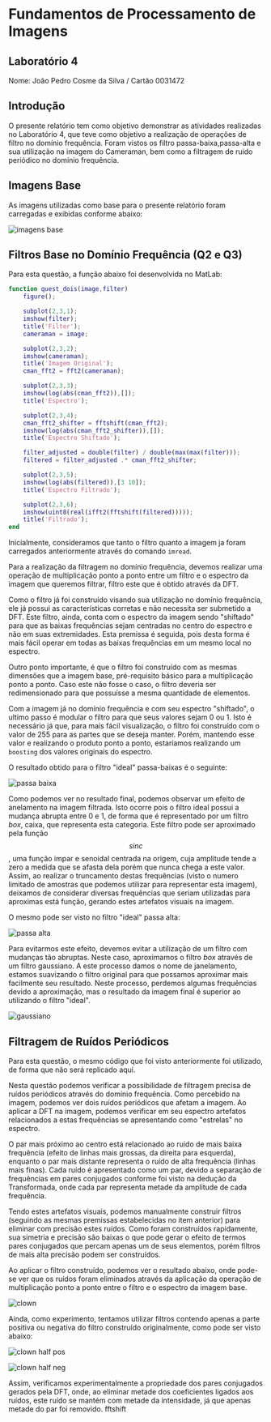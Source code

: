 # Fundamentos de Processamento de Imagens

## Laboratório 4

Nome: João Pedro Cosme da Silva / Cartão 0031472

## Introdução

O presente relatório tem como objetivo demonstrar as atividades realizadas no Laboratório 4, que teve como objetivo a realização de operações de filtro no domínio frequência. Foram vistos os filtro passa-baixa,passa-alta e sua utilização na imagem do Cameraman, bem como a filtragem de ruido periódico no domínio frequência.

## Imagens Base

As imagens utilizadas como base para o presente relatório foram carregadas e exibidas conforme abaixo:

![imagens base](all_images.jpg)

<div style="page-break-after: always;"></div>

## Filtros Base no Domínio Frequência (Q2 e Q3)

Para esta questão, a função abaixo foi desenvolvida no MatLab:

```matlab
function quest_dois(image,filter)
    figure();

    subplot(2,3,1);
    imshow(filter);
    title('Filter');
    cameraman = image;

    subplot(2,3,2);
    imshow(cameraman);
    title('Imagem Original');
    cman_fft2 = fft2(cameraman);

    subplot(2,3,3);
    imshow(log(abs(cman_fft2)),[]);
    title('Espectro');

    subplot(2,3,4);
    cman_fft2_shifter = fftshift(cman_fft2);
    imshow(log(abs(cman_fft2_shifter)),[]);
    title('Espectro Shiftado');

    filter_adjusted = double(filter) / double(max(max(filter)));
    filtered = filter_adjusted .* cman_fft2_shifter;

    subplot(2,3,5);
    imshow(log(abs(filtered)),[3 10]);
    title('Espectro Filtrado');

    subplot(2,3,6);
    imshow(uint8(real(ifft2(fftshift(filtered)))));
    title('Filtrado');
end

```

Inicialmente, consideramos que tanto o filtro quanto a imagem ja foram carregados anteriormente através do comando `imread`.

Para a realização da filtragem no domínio frequência, devemos realizar uma operação de multiplicação ponto a ponto entre um filtro e o espectro da imagem que queremos filtrar, filtro este que é obtido através da DFT.

Como o filtro já foi construído visando sua utilização no domínio frequência, ele já possui as características corretas e não necessita ser submetido a DFT. Este filtro, ainda, conta com o espectro da imagem sendo "shiftado" para que as baixas frequências sejam centradas no centro do espectro e não em suas extremidades. Esta premissa é seguida, pois desta forma é mais fácil operar em todas as baixas frequências em um mesmo local no espectro.

Outro ponto importante, é que o filtro foi construído com as mesmas dimensões que a imagem base, pré-requisito básico para a multiplicação ponto a ponto. Caso este não fosse o caso, o filtro deveria ser redimensionado para que possuísse a mesma quantidade de elementos.

Com a imagem já no domínio frequência e com seu espectro "shiftado", o ultimo passo é modular o filtro para que seus valores sejam 0 ou 1. Isto é necessário já que, para mais fácil visualização, o filtro foi construído com o valor de 255 para as partes que se deseja manter. Porém, mantendo esse valor e realizando o produto ponto a ponto, estaríamos realizando um `boosting` dos valores originais do espectro.

O resultado obtido para o filtro "ideal" passa-baixas é o seguinte:

![passa baixa](cman_low_pass.jpg)

Como podemos ver no resultado final, podemos observar um efeito de anelamento na imagem filtrada. Isto ocorre pois o filtro ideal possui a mudança abrupta entre 0 e 1, de forma que é representado por um filtro _box_, caixa, que representa esta categoria. Este filtro pode ser aproximado pela função $$sinc$$, uma função impar e senoidal centrada na origem, cuja amplitude tende a zero a medida que se afasta dela porém que nunca chega a este valor. Assim, ao realizar o truncamento destas frequências (visto o numero limitado de amostras que podemos utilizar para representar esta imagem), deixamos de considerar diversas frequências que seriam utilizadas para aproximas está função, gerando estes artefatos visuais na imagem.

O mesmo pode ser visto no filtro "ideal" passa alta:

![passa alta](cman_high_pass.jpg)

Para evitarmos este efeito, devemos evitar a utilização de um filtro com mudanças tão abruptas. Neste caso, aproximamos o filtro _box_ através de um filtro gaussiano. A este processo damos o nome de janelamento, estamos suavizando o filtro original para que possamos aproximar mais facilmente seu resultado. Neste processo, perdemos algumas frequências devido a aproximação, mas o resultado da imagem final é superior ao utilizando o filtro "ideal".

![gaussiano](cman_gaussian_w_scale.jpg)

## Filtragem de Ruídos Periódicos

Para esta questão, o mesmo código que foi visto anteriormente foi utilizado, de forma que não será replicado aqui.

Nesta questão podemos verificar a possibilidade de filtragem precisa de ruídos periódicos através do domínio frequência. Como percebido na imagem, podemos ver dois ruídos periódicos que afetam a imagem. Ao aplicar a DFT na imagem, podemos verificar em seu espectro artefatos relacionados a estas frequências se apresentando como "estrelas" no espectro.

O par mais próximo ao centro está relacionado ao ruido de mais baixa frequência (efeito de linhas mais grossas, da direita para esquerda), enquanto o par mais distante representa o ruído de alta frequência (linhas mais finas). Cada ruído é apresentado como um par, devido a separação de frequências em pares conjugados conforme foi visto na dedução da Transformada, onde cada par representa metade da amplitude de cada frequência.

Tendo estes artefatos visuais, podemos manualmente construir filtros (seguindo as mesmas premissas estabelecidas no item anterior) para eliminar com precisão estes ruídos. Como foram construídos rapidamente, sua simetria e precisão são baixas o que pode gerar o efeito de termos pares conjugados que percam apenas um de seus elementos, porém filtros de mais alta precisão podem ser construídos.

Ao aplicar o filtro construído, podemos ver o resultado abaixo, onde pode-se ver que os ruídos foram eliminados através da aplicação da operação de multiplicação ponto a ponto entre o filtro e o espectro da imagem base.

![clown](clown.jpg)

Ainda, como experimento, tentamos utilizar filtros contendo apenas a parte positiva ou negativa do filtro construído originalmente, como pode ser visto abaixo:

![clown half pos](clown_half_pos.jpg)

![clown half neg](clown_half_neg.jpg)

Assim, verificamos experimentalmente a propriedade dos pares conjugados gerados pela DFT, onde, ao eliminar metade dos coeficientes ligados aos ruídos, este ruído se mantém com metade da intensidade, já que apenas metade do par foi removido.
fftshift
